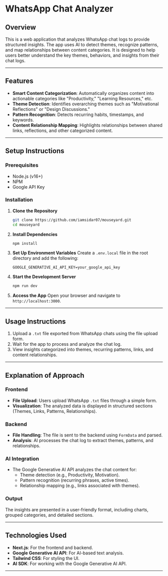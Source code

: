 # **WhatsApp Chat Analyzer**

## **Overview**
This is a web application that analyzes WhatsApp chat logs to provide structured insights. The app uses AI to detect themes, recognize patterns, and map relationships between content categories. It is designed to help users better understand the key themes, behaviors, and insights from their chat logs.

---

## **Features**
- **Smart Content Categorization**: Automatically organizes content into actionable categories like "Productivity," "Learning Resources," etc.
- **Theme Detection**: Identifies overarching themes such as "Motivational Reflections" or "Design Discussions."
- **Pattern Recognition**: Detects recurring habits, timestamps, and keywords.
- **Content Relationship Mapping**: Highlights relationships between shared links, reflections, and other categorized content.

---

## **Setup Instructions**

### **Prerequisites**
- Node.js (v16+)
- NPM
- Google API Key

### **Installation**
1. **Clone the Repository**
   ```bash
   git clone https://github.com/iamsidar07/mouseyard.git
   cd mouseyard
   ```

2. **Install Dependencies**
   ```bash
   npm install
   ```

3. **Set Up Environment Variables**
   Create a `.env.local` file in the root directory and add the following:
   ```env
   GOOGLE_GENERATIVE_AI_API_KEY=your_google_api_key
   ```

4. **Start the Development Server**
   ```bash
   npm run dev
   ```

5. **Access the App**
   Open your browser and navigate to `http://localhost:3000`.

---

## **Usage Instructions**
1. Upload a `.txt` file exported from WhatsApp chats using the file upload form.
2. Wait for the app to process and analyze the chat log.
3. View insights categorized into themes, recurring patterns, links, and content relationships.

---

## **Explanation of Approach**

### **Frontend**
- **File Upload**: Users upload WhatsApp `.txt` files through a simple form.
- **Visualization**: The analyzed data is displayed in structured sections (Themes, Links, Patterns, Relationships).

### **Backend**
- **File Handling**: The file is sent to the backend using `FormData` and parsed.
- **Analysis**: AI processes the chat log to extract themes, patterns, and relationships. 

### **AI Integration**
- The Google Generative AI API analyzes the chat content for:
  - Theme detection (e.g., Productivity, Motivation).
  - Pattern recognition (recurring phrases, active times).
  - Relationship mapping (e.g., links associated with themes).


### **Output**
The insights are presented in a user-friendly format, including charts, grouped categories, and detailed sections.

---

## **Technologies Used**
- **Next.js**: For the frontend and backend.
- **Google Generative AI API**: For AI-based text analysis.
- **Tailwind CSS**: For styling the UI.
- **AI SDK**: For working with the Google Generative AI API.
---
